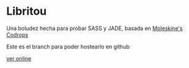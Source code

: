 # Libritou

Una boludez hecha para probar SASS y JADE, basada en [Moleskine's Codrops](http://tympanus.net/codrops/2010/12/14/moleskine-notebook/)

Este es el branch para poder hostearlo en github

[ver online](https://rodsevich.github.io/libritou)

